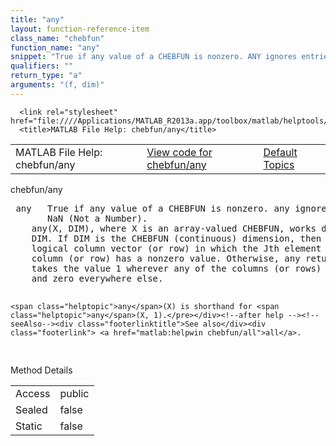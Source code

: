 ```yaml
---
title: "any"
layout: function-reference-item
class_name: "chebfun"
function_name: "any"
snippet: "True if any value of a CHEBFUN is nonzero. ANY ignores entries that are"
qualifiers: ""
return_type: "a"
arguments: "(f, dim)"
---
```


<html>
   <head>
      <meta http-equiv="Content-Type" content="text/html; charset=utf-8">
   
      <link rel="stylesheet" href="file:////Applications/MATLAB_R2013a.app/toolbox/matlab/helptools/private/helpwin.css">
      <title>MATLAB File Help: chebfun/any</title>
   </head>
   <body>
      <!--Single-page help-->
      <table border="0" cellspacing="0" width="100%">
         <tr class="subheader">
            <td class="headertitle">MATLAB File Help: chebfun/any</td>
            <td class="subheader-left"><a href="matlab:edit chebfun/any">View code for chebfun/any</a></td>
            <td class="subheader-right"><a href="matlab:helpwin">Default Topics</a></td>
         </tr>
      </table>
      <div class="title">chebfun/any</div>
      <div class="helptext"><pre><!--helptext --> <span class="helptopic">any</span>   True if any value of a CHEBFUN is nonzero. <span class="helptopic">any</span> ignores entries that are
       NaN (Not a Number).
    <span class="helptopic">any</span>(X, DIM), where X is an array-valued CHEBFUN, works down the dimension
    DIM. If DIM is the CHEBFUN (continuous) dimension, then <span class="helptopic">any</span> returns a
    logical column vector (or row) in which the Jth element is TRUE if the Jth
    column (or row) has a nonzero value. Otherwise, <span class="helptopic">any</span> returns a CHEBFUN which
    takes the value 1 wherever any of the columns (or rows) of X are nonzero,
    and zero everywhere else.
 
    <span class="helptopic">any</span>(X) is shorthand for <span class="helptopic">any</span>(X, 1).</pre></div><!--after help --><!--seeAlso--><div class="footerlinktitle">See also</div><div class="footerlink"> <a href="matlab:helpwin chebfun/all">all</a>.
</div>
      <!--Method-->
      <div class="sectiontitle">Method Details</div>
      <table class="class-details">
         <tr>
            <td class="class-detail-label">Access</td>
            <td>public</td>
         </tr>
         <tr>
            <td class="class-detail-label">Sealed</td>
            <td>false</td>
         </tr>
         <tr>
            <td class="class-detail-label">Static</td>
            <td>false</td>
         </tr>
      </table>
   </body>
</html>
